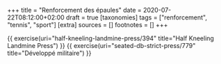 +++
title = "Renforcement des épaules"
date = 2020-07-22T08:12:00+02:00
draft = true
[taxonomies]
tags = ["renforcement", "tennis", "sport"]
[extra]
sources = []
footnotes = []
+++

{{ exercise(uri="half-kneeling-landmine-press/394" title="Half Kneeling Landmine Press") }}
{{ exercise(uri="seated-db-strict-press/779" title="Développé militaire") }}
